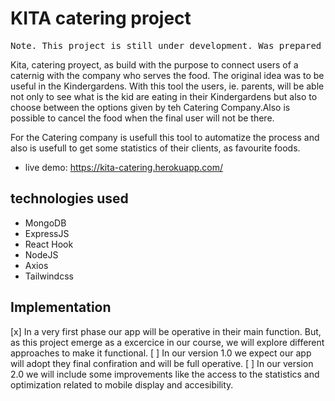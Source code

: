 # KITA catering project

<pre>Note. This project is still under development. Was prepared as a final project for a one-year Web Development Course at DCI.</pre>

Kita, catering proyect, as build with the purpose to connect users of a caternig with the company who serves the food. The original idea was to be useful in the Kindergardens. With this tool the users, ie. parents, will be able not only to see what is the kid are eating in their Kindergardens but also to choose between the options given by teh Catering Company.Also is possible to cancel the food when the final user will not be there.

For the Catering company is usefull this tool to automatize the process and also is usefull to get some statistics of their clients, as favourite foods.

- live demo: https://kita-catering.herokuapp.com/

## technologies used

-   MongoDB
-   ExpressJS
-   React Hook
-   NodeJS
-   Axios
-   Tailwindcss

## Implementation

[x] In a very first phase our app will be operative in their main function. But, as this project emerge as a excercice in our course, we will explore different approaches to make it functional. 
[ ] In our version 1.0 we expect our app will adopt they final confiration and will be full operative.
[ ] In our version 2.0 we will include some improvements like the access to the statistics and optimization related to mobile display and accesibility.
